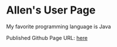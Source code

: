 # Allen's User Page

My favorite programming language is Java

Published Github Page URL: [here](https://page.cse110.ucsd.nade.me)